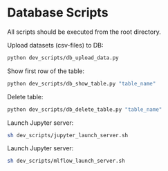 # Database Scripts

All scripts should be executed from the root directory.

Upload datasets (csv-files) to DB:
```bash
python dev_scripts/db_upload_data.py
```

Show first row of the table:
```bash
python dev_scripts/db_show_table.py "table_name"
```

Delete table:
```bash
python dev_scripts/db_delete_table.py "table_name"
```

Launch Jupyter server:
```bash
sh dev_scripts/jupyter_launch_server.sh
```

Launch Jupyter server:
```bash
sh dev_scripts/mlflow_launch_server.sh
```